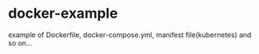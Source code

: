 # docker-example

example of Dockerfile, docker-compose.yml, manifest file(kubernetes) and so on...
